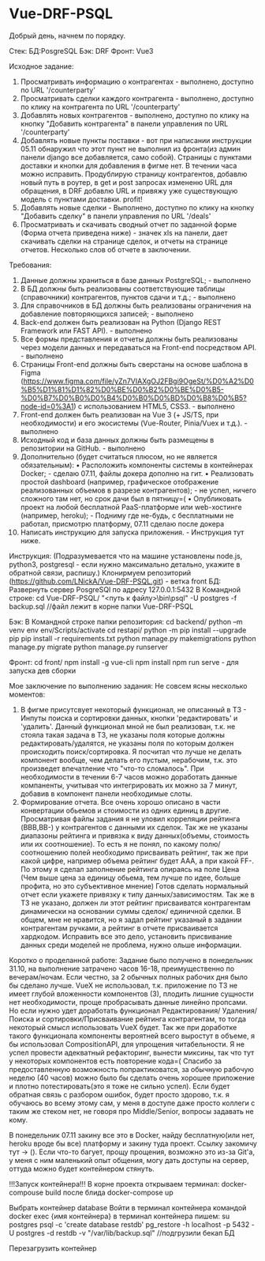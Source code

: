 # Vue-DRF-PSQL
Добрый день, начнем по порядку.

Стек:
БД:PosgreSQL
Бэк: DRF
Фронт: Vue3

Исходное задание:
1.	Просматривать информацию о контрагентах  - выполнено, доступно по URL '/counterparty'
2.	Просматривать сделки каждого контрагента - выполнено, доступно по клику на контрагента по URL '/counterparty'
3.	Добавлять новых контрагентов - выполнено, доступно по клику на кнопку "Добавить контрагента" в панели управления по URL '/counterparty'
4.	Добавлять новые пункты поставки - вот при написании инструкции 05.11 обнаружил что этот пункт не выполнил из фронта(из админ панели django все добавляется, само собой). Страницы с пунктами доставки и кнопки для добавления в фигме нет. В течении часа можно исправить. Продублирую страницу контрагентов, добавлю новый путь в роутер, в get и post запросах измененю URL для обращения, в DRF добавлю URL и привяжу уже существующую модель с пунктами доставки. profit!
5.	Добавлять новые сделки - Выполнено, доступно по клику на кнопку "Добавить сделку" в панели управления по URL '/deals'
6.	Просматривать и скачивать сводный отчет по заданной форме (Форма отчета приведена ниже) - значек xls на панели, дает скачивать сделки на странице сделок, и отчеты на странице отчетов. Несколько слов об отчете в заключении.


Требования:
1.	Данные должны храниться в базе данных PostgreSQL; - выполнено
2.	В БД должны быть реализованы соответствующие таблицы (справочники) контрагентов, пунктов сдачи и т.д.; - выполнено
3.	Для справочников в БД должны быть реализованы ограничения на добавление повторяющихся записей; - выполнено
4.	Back-end должен быть реализован на Python (Django REST Framework или FAST API). - выполнено
5.	Все формы представления и отчеты должны быть реализованы через модели данных и передаваться на Front-end посредством API. - выполнено
6.	Страницы Front-end должны быть сверстаны на основе шаблона в Figma (https://www.figma.com/file/yZn7VIAXgOJ2FBgi9OgeSt/%D0%A2%D0%B5%D1%81%D1%82%D0%BE%D0%B2%D0%BE%D0%B5-%D0%B7%D0%B0%D0%B4%D0%B0%D0%BD%D0%B8%D0%B5?node-id=0%3A1) с использованием HTML5, CSS3. - выполнено
7.	Front-end должен быть реализован на Vue 3 (+ JS/TS, при необходимости) и его экосистемы (Vue-Router, Pinia/Vuex и т.д.). - выполнено
8.	Исходный код и база данных должны быть размещены в репозитории на GitHub. - выполнено
9.	Дополнительно (будет считаться плюсом, но не является обязательным):
•	Расположить компоненты системы в контейнерах Docker; - сделаю 07.11, файлы докера дополню на гит.
•	Реализовать простой dashboard (например, графическое отображение реализованных объемов в разрезе контрагентов); - не успел, ничего сложного там нет, но срок дачи был в пятницу=(
•	Опубликовать проект на любой бесплатной PaaS-платформе или web-хостинге (например, heroku); - Подниму где не-будь, с бесплатными не работал, присмотрю платформу, 07.11 сделаю после докера
10.	Написать инструкцию для запуска приложения. - Инструкция тут ниже.

Инструкция: (Подразумевается что на машине установлены node.js, python3, postgresql - если нужно максимально детально, укажите в обратной связи, распишу.)
Клонирмуем репозиторий (https://github.com/LNickA/Vue-DRF-PSQL.git) - ветка front
БД:
Развернуть сервер PosgreSQl по адресу 127.0.0.1:5432
В Командной строке:
cd Vue-DRF-PSQL/
"<путь к файлу>\bin\psql" -U postgres -f backup.sql  //файл лежит в корне папки Vue-DRF-PSQL

Бэк:
В Командной строке папки репозитория:
cd backend/
python –m venv env
env/Scripts/activate
cd restapi/
python -m pip install --upgrade pip
pip install -r requirements.txt
python manage.py makemigrations
python manage.py migrate
python manage.py runserver

Фронт:
cd front/
npm install -g vue-cli
npm install
npm run serve - для запуска дев сборки

Мое заключение по выполнению задания:
Не совсем ясны несколько моментов:
1. В фигме присутсвует некоторый функционал, не описанный в ТЗ - Инпуты поиска и сортировки данных, кнопки 'редактировать' и 'удалить'.
    Данный функционал мной не был реализован, т.к. не стояла такая задача в ТЗ, не указаны поля которые должны редактировать/удалятся, не указаны поля по которым должен происходить поиск/сортировка. Я посчитал что лучше не делать компонент вообще, чем делать его пустым, нерабочим, т.к. это произведет впечатление что "что-то сломалось". При необходимости в течении 6-7 часов можно доработать данные компаненты, учитывая что интегрировать их можно за 7 минут, добавив в компонент панели необходимые слоты.
2. Формирование отчета.
    Все очень хорошо описано в части конвертации обьемов и стоимости из одних единиц в другие.
    Просматривая файлы задания я не уловил корреляции рейтинга (BBB,BB-) у контрагентов с данными их сделок. 
    Так же не указаны диапазоны рейтинга и привязка к виду данных(объемы, стоимость или их соотношение).
    То есть я не понял, по какому полю/соотношению полей необходимо присваивать рейтинг, так же при какой цифре, например объема рейтинг будет ААА, а при какой FF-.
    По этому я сделал заполнение рейтинга опираясь на поле Цена (Чем выше цена за единицу обьема, тем лучше по идее, больше профита, но это субъективное мнение)
    Готов сделать нормальный отчет если укажете привязку к типу данных/зависимостям.
    Так же в ТЗ не указано, должен ли этот рейтинг присваиватся контрагентам динамически на основании суммы сделок/ единичной сделки.
    В общем, мне не нравится, но я задал рейтинг указаный в задании контрагентам ручками, а рейтинг в отчете присваивается хардкодом.
    Исправить все это дело, установить присвивание данных среди моделей не проблема, нужно ольше информации.

Коротко о проделанной работе:
Задание было получено в понедельник 31.10, на выполнение затрачено часов 16-18, преимущественно по вечерам/ночам.
Если честно, за 2 обычных полных рабочих дня было бы сделано лучше.
VueX не использовал, т.к. приложение по ТЗ не имеет глубой вложенности компонентов (3), плодить лишние сущности нет необходимости, проще пробрасывать данные линейно пропсами.
Но если нужно удет доработать функционал Редактирования/ Удаления/ Поиска и сортировки/Присваивание рейтинга контрагентам, то тогда некоторый смысл использовать VueX будет.
Так же при доработке такого функционала компоненты вероятней всего выростут в объеме, я бы использовал CompositionAPI, для упрощения читабельности.
Я не успел провести адекватный рефакторинг, вынести миксины, так что тут у некоторых компонентов есть повторение кода=(
Спасибо за предоставленную возможность попрактиковатся, за обычную рабочую неделю (40 часов) можно было бы сделать очень хорошее приложение и плотно потестировать(это я тоже не сильно успел).
Если будет обратная связь с разбором ошибок, будет просто здорово, т.к. я обучаюсь во всему этому сам, у меня в доступе даже просто коллеги с таким же стеком нет, не говоря про Middle/Senior, вопросы задавать не кому.

В понедельник 07.11 закину все это в Docker, найду бесплатную(или нет, heroku вроде бы все) платформу и закину туда проект. Сcылку закомичу тут -> ().
Если что-то багует, прощу прощения, возможно это из-за Git'а, у меня с ним маленький опыт общения, могу дать доступы на сервер, оттуда можно будет контейнером стянуть.


!!!Запуск контейнера!!!
В корне проекта открываем терминал:
    docker-compouse build
после блида
    docker-compose up

Выбрать контейнер database
Войти в терминал контейнера командой docker exec {имя контейнера}
в терминал контейнера пишем:
    su postgres
    psql -c 'create database restdb'
    pg_restore -h localhost -p 5432 -U postgres -d restdb -v "/var/lib/backup.sql"  //подгрузили бекап БД

Перезагрузить контейнер
